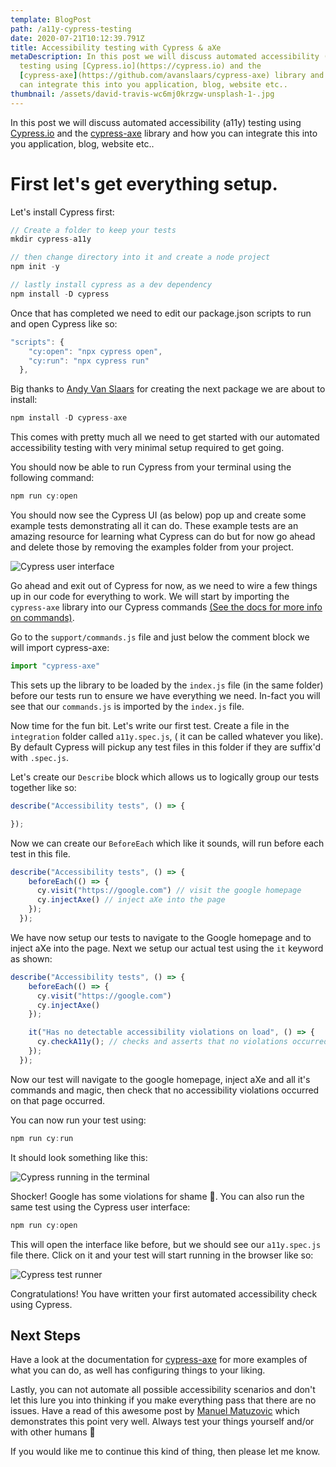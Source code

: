 ```yaml
---
template: BlogPost
path: /a11y-cypress-testing
date: 2020-07-21T10:12:39.791Z
title: Accessibility testing with Cypress & aXe
metaDescription: In this post we will discuss automated accessibility (a11y)
  testing using [Cypress.io](https://cypress.io) and the
  [cypress-axe](https://github.com/avanslaars/cypress-axe) library and how you
  can integrate this into you application, blog, website etc..
thumbnail: /assets/david-travis-wc6mj0krzgw-unsplash-1-.jpg
---
```

In this post we will discuss automated accessibility (a11y) testing using [Cypress.io](https://cypress.io) and the [cypress-axe](https://github.com/avanslaars/cypress-axe) library and how you can integrate this into you application, blog, website etc..



# First let's get everything setup.



Let's install Cypress first:



```jsx
// Create a folder to keep your tests
mkdir cypress-a11y

// then change directory into it and create a node project
npm init -y

// lastly install cypress as a dev dependency
npm install -D cypress
```



Once that has completed we need to edit our package.json scripts to run and open Cypress like so:



```jsx
"scripts": {
    "cy:open": "npx cypress open",
    "cy:run": "npx cypress run"
  },
```



Big thanks to [Andy Van Slaars](https://twitter.com/avanslaars) for creating the next package we are about to install:



```jsx
npm install -D cypress-axe
```



This comes with pretty much all we need to get started with our automated accessibility testing with very minimal setup required to get going.

You should now be able to run Cypress from your terminal using the following command:



```jsx
npm run cy:open
```



You should now see the Cypress UI (as below) pop up and create some example tests demonstrating all it can do. These example tests are an amazing resource for learning what Cypress can do but for now go ahead and delete those by removing the examples folder from your project.



![Cypress user interface](/assets/screenshot_from_2020-07-17_15-59-00.png "Cypress user interface")



Go ahead and exit out of Cypress for now, as we need to wire a few things up in our code for everything to work. We will start by importing the `cypress-axe` library into our Cypress commands [(See the docs for more info on commands)](https://docs.cypress.io/api/cypress-api/custom-commands.html#Syntax).

Go to the `support/commands.js` file and just below the comment block we will import cypress-axe:



```jsx
import "cypress-axe"
```



This sets up the library to be loaded by the `index.js` file (in the same folder) before our tests run to ensure we have everything we need. In-fact you will see that our `commands.js` is imported by the `index.js` file.

Now time for the fun bit. Let's write our first test. Create a file in the `integration` folder called `a11y.spec.js`, ( it can be called whatever you like). By default Cypress will pickup any test files in this folder if they are suffix'd with `.spec.js`.

Let's create our `Describe` block which allows us to logically group our tests together like so:



```jsx
describe("Accessibility tests", () => {

});
```



Now we can create our `BeforeEach` which like it sounds, will run before each test in this file.



```jsx
describe("Accessibility tests", () => {
    beforeEach(() => {
      cy.visit("https://google.com") // visit the google homepage
      cy.injectAxe() // inject aXe into the page
    });
  });
```



We have now setup our tests to navigate to the Google homepage and to inject aXe into the page. Next we setup our actual test using the `it` keyword as shown:



```jsx
describe("Accessibility tests", () => {
    beforeEach(() => {
      cy.visit("https://google.com")
      cy.injectAxe()
    });

    it("Has no detectable accessibility violations on load", () => {
      cy.checkA11y(); // checks and asserts that no violations occurred
    });
  });
```



Now our test will navigate to the google homepage, inject aXe and all it's commands and magic, then check that no accessibility violations occurred on that page occurred.

You can now run your test using:



```jsx
npm run cy:run
```



It should look something like this:



![Cypress running in the terminal](/assets/screenshot_from_2020-07-17_16-33-16.png "Cypress running in the terminal")



Shocker! Google has some violations for shame 🙂. You can also run the same test using the Cypress user interface:



```jsx
npm run cy:open
```



This will open the interface like before, but we should see our `a11y.spec.js` file there. Click on it and your test will start running in the browser like so:



![Cypress test runner](/assets/screenshot-from-2020-07-21-11-26-36.png "Cypress test runner")



Congratulations! You have written your first automated accessibility check using Cypress.



## Next Steps

Have a look at the documentation for [cypress-axe](https://github.com/avanslaars/cypress-axe) for more examples of what you can do, as well has configuring things to your liking.



Lastly, you can not automate all possible accessibility scenarios and don't let this lure you into thinking if you make everything pass that there are no issues. Have a read of this awesome post by [Manuel Matuzovic](https://www.matuzo.at/blog/building-the-most-inaccessible-site-possible-with-a-perfect-lighthouse-score/) which demonstrates this point very well. Always test your things yourself and/or with other humans 🙂



If you would like me to continue this kind of thing, then please let me know.